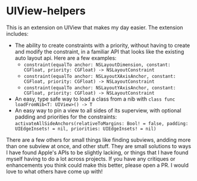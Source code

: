 # UIView-helpers

This is an extension on UIView that makes my day easier. The extension includes:

* The ability to create constraints with a priority, without having to create and modify the constraint, in a familiar API that looks like the existing auto layout api. Here are a few examples: 
  * `constraint(equalTo anchor: NSLayoutDimension, constant: CGFloat, priority: CGFloat) -> NSLayoutConstraint`
  * `constraint(equalTo anchor: NSLayoutXAxisAnchor, constant: CGFloat, priority: CGFloat) -> NSLayoutConstraint`
  * `constraint(equalTo anchor: NSLayoutYAxisAnchor, constant: CGFloat, priority: CGFloat) -> NSLayoutConstraint`
* An easy, type safe way to load a class from a nib with `class func loadFromNib<T: UIView>() -> T`
* An easy way to pin a view to all sides of its superview, with optional padding and priorities for the constraints: `activateAllSideAnchors(relativeToMargins: Bool! = false, padding: UIEdgeInsets! = nil, priorities: UIEdgeInsets! = nil)`

There are a few others for small things like finding subviews, andding more than one subview at once, and other stuff. They are small solutions to ways I have found Apple's APIs to be slightly lacking, or things that I have found myself having to do a lot across projects. If you have any critiques or enhancements you think could make this better, please open a PR. I would love to what others have come up with!
